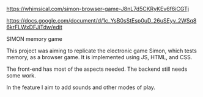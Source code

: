 https://whimsical.com/simon-browser-game-J8nL7d5CKRyKEv6f6iCGTj

https://docs.google.com/document/d/1c_YsB0sStEsp0uD_26uSEyv_2WSq86krFLWxDFJiTdw/edit

SIMON memory game

This project was aiming to replicate the electronic game Simon, which tests memory, as a browser game. It is implemented using JS, HTML, and CSS. 

The front-end has most of the aspects needed. The backend still needs some work.

In the feature I aim to add sounds and other modes of play.



